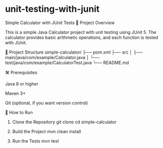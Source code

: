 # unit-testing-with-junit
Simple Calculator with JUnit Tests
📌 Project Overview

This is a simple Java Calculator project with unit testing using JUnit 5.
The calculator provides basic arithmetic operations, and each function is tested with JUnit.

📂 Project Structure
simple-calculator/
 ├── pom.xml
 ├── src
 │   ├── main/java/com/example/Calculator.java
 │   └── test/java/com/example/CalculatorTest.java
 └── README.md

🛠️ Prerequisites

Java 8 or higher

Maven 3+

Git (optional, if you want version control)

🚀 How to Run
1. Clone the Repository
    git clone 
    cd simple-calculator

2. Build the Project
   mvn clean install

3. Run the Tests
   mvn test

